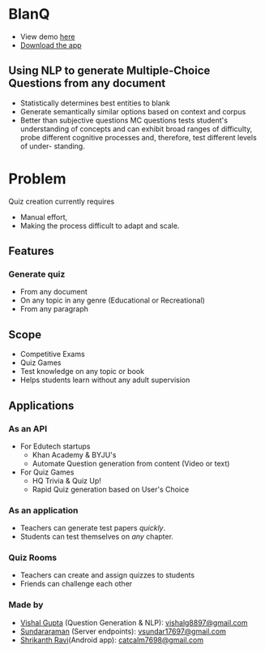 # BlanQ 
- View demo [here](http://bit.ly/blanqAppDemo)
- [Download the app](app.blanq.xyz)
## Using NLP to generate Multiple-Choice Questions from any document
- Statistically determines best entities to blank
- Generate semantically similar options based on context and corpus
- Better than subjective questions
    MC questions tests student's understanding of concepts and can exhibit broad ranges of difficulty,
    probe different cognitive processes and, therefore, test different levels of under- standing.

# Problem
Quiz creation currently requires
- Manual effort,
- Making  the process difficult to adapt and scale. 

## Features 
### Generate quiz
- From any document
- On any topic in any genre (Educational or Recreational)
- From any paragraph

## Scope
- Competitive Exams 
- Quiz Games
- Test knowledge on any topic or book
- Helps students learn without any adult supervision

## Applications

### As an API
- For Edutech startups
  - Khan Academy & BYJU's
  - Automate Question generation from content (Video or text)
- For Quiz Games
  - HQ Trivia & Quiz Up!
  - Rapid Quiz generation based on User's Choice

### As an application
- Teachers can generate test papers *quickly*.
- Students can test themselves on *any* chapter.

### Quiz Rooms
- Teachers can create and assign quizzes to students
- Friends can challenge each other


### Made by
- [Vishal Gupta](github.com/py-ranoid) (Question Generation & NLP): vishalg8897@gmail.com
- [Sundararaman](github.com/vsundar17697) (Server endpoints): vsundar17697@gmail.com
- [Shrikanth Ravi](github.com/shrikanth7698)(Android app): catcalm7698@gmail.com
